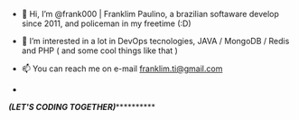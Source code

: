 - 👋 Hi, I’m @frank000 | Franklim Paulino, a brazilian softaware develop since 2011, and policeman in my freetime (:D)
- 👀 I’m interested in a lot in DevOps tecnologies, JAVA / MongoDB / Redis and PHP ( and some cool things like that )

- 📫 You can reach me on e-mail franklim.ti@gmail.com 
- 
***********************(LET'S CODING TOGETHER)*********************************

<!---
frank000/frank000 is a ✨ special ✨ repository because its `README.md` (this file) appears on your GitHub profile.
You can click the Preview link to take a look at your changes.
--->
